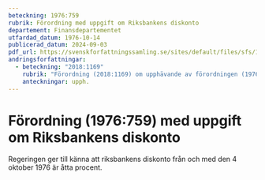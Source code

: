 ```yaml
---
beteckning: 1976:759
rubrik: Förordning med uppgift om Riksbankens diskonto
departement: Finansdepartementet
utfardad_datum: 1976-10-14
publicerad_datum: 2024-09-03
pdf_url: https://svenskforfattningssamling.se/sites/default/files/sfs/1976-10/SFS1976-759.pdf
andringsforfattningar:
  - beteckning: "2018:1169"
    rubrik: "Förordning (2018:1169) om upphävande av förordningen (1976:759) med uppgift om Riksbankens diskonto"
    anteckningar: upph.
---
```


# Förordning (1976:759) med uppgift om Riksbankens diskonto

Regeringen ger till känna att riksbankens diskonto från och med den 4 oktober 1976 är åtta procent.